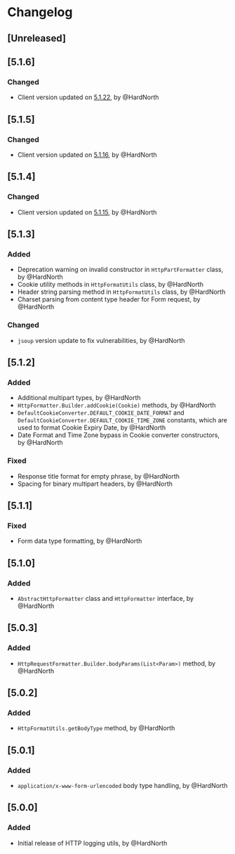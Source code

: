 # Changelog

## [Unreleased]

## [5.1.6]
### Changed
- Client version updated on [5.1.22](https://github.com/reportportal/client-java/releases/tag/5.1.22), by @HardNorth

## [5.1.5]
### Changed
- Client version updated on [5.1.16](https://github.com/reportportal/client-java/releases/tag/5.1.16), by @HardNorth

## [5.1.4]
### Changed
- Client version updated on [5.1.15](https://github.com/reportportal/client-java/releases/tag/5.1.15), by @HardNorth

## [5.1.3]
### Added
- Deprecation warning on invalid constructor in `HttpPartFormatter` class, by @HardNorth
- Cookie utility methods in `HttpFormatUtils` class, by @HardNorth
- Header string parsing method  in `HttpFormatUtils` class, by @HardNorth
- Charset parsing from content type header for Form request, by @HardNorth
### Changed
- `jsoup` version update to fix vulnerabilities, by @HardNorth

## [5.1.2]
### Added
- Additional multipart types, by @HardNorth
- `HttpFormatter.Builder.addCookie(Cookie)` methods, by @HardNorth
- `DefaultCookieConverter.DEFAULT_COOKIE_DATE_FORMAT` and `DefaultCookieConverter.DEFAULT_COOKIE_TIME_ZONE` constants, which are used to format Cookie Expiry Date, by @HardNorth
- Date Format and Time Zone bypass in Cookie converter constructors, by @HardNorth
### Fixed
- Response title format for empty phrase, by @HardNorth
- Spacing for binary multipart headers, by @HardNorth

## [5.1.1]
### Fixed
- Form data type formatting, by @HardNorth

## [5.1.0]
### Added
- `AbstractHttpFormatter` class and `HttpFormatter` interface, by @HardNorth

## [5.0.3]
### Added
- `HttpRequestFormatter.Builder.bodyParams(List<Param>)` method, by @HardNorth

## [5.0.2]
### Added
- `HttpFormatUtils.getBodyType` method, by @HardNorth

## [5.0.1]
### Added
- `application/x-www-form-urlencoded` body type handling, by @HardNorth

## [5.0.0]
### Added
- Initial release of HTTP logging utils, by @HardNorth
